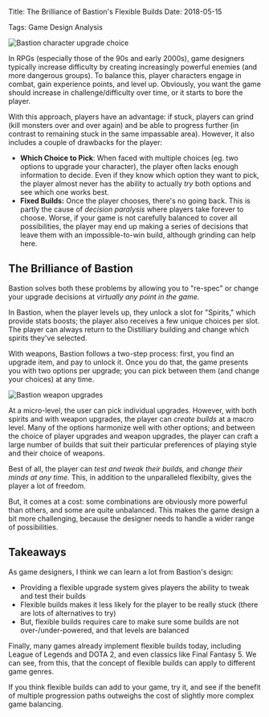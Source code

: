 Title: The Brilliance of Bastion's Flexible Builds
Date: 2018-05-15

Tags: Game Design Analysis

![Bastion character upgrade choice](https://i.imgur.com/GYqOEZF.jpg)

In RPGs (especially those of the 90s and early 2000s), game designers typically increase difficulty by creating increasingly powerful enemies (and more dangerous groups). To balance this, player characters engage in combat, gain experience points, and level up. Obviously, you want the game should increase in challenge/difficulty over time, or it starts to bore the player.

With this approach, players have an advantage: if stuck, players can grind (kill monsters over and over again) and be able to progress further (in contrast to remaining stuck in the same impassable area). However, it also includes a couple of drawbacks for the player:

- **Which Choice to Pick**: When faced with multiple choices (eg. two options to upgrade your character), the player often lacks enough information to decide. Even if they know which option they want to pick, the player almost never has the ability to actually *try* both options and see which one works best.
- **Fixed Builds:** Once the player chooses, there's no going back. This is partly the cause of *decision paralysis* where players take forever to choose. Worse, if your game is not carefully balanced to cover all possibilities, the player may end up making a series of decisions that leave them with an impossible-to-win build, although grinding can help here.

## The Brilliance of Bastion

Bastion solves both these problems by allowing you to "re-spec" or change your upgrade decisions at *virtually any point in the game.*

In Bastion, when the player levels up, they unlock a slot for "Spirits," which provide stats boosts; the player also receives a few unique choices per slot. The player can always return to the Distilliary building and change which spirits they've selected.

With weapons, Bastion follows a two-step process: first, you find an upgrade item, and pay to unlock it. Once you do that, the game presents you with two options per upgrade; you can pick between them (and change your choices) at any time.

![Bastion weapon upgrades](https://i.imgur.com/MJ183AD.png)

At a micro-level, the user can pick individual upgrades. However, with both spirits and with weapon upgrades, the player can *create builds* at a macro level. Many of the options harmonize well with other options; and between the choice of player upgrades and weapon upgrades, the player can craft a large number of builds that suit their particular preferences of playing style and their choice of weapons.

Best of all, the player can *test and tweak their builds,* and *change their minds at any time.* This, in addition to the unparalleled flexibilty, gives the player a lot of freedom.

But, it comes at a cost: some combinations are obviously more powerful than others, and some are quite unbalanced. This makes the game design a bit more challenging, because the designer needs to handle a wider range of possibilities.

## Takeaways

As game designers, I think we can learn a lot from Bastion's design:

- Providing a flexible upgrade system gives players the ability to tweak and test their builds
- Flexible builds makes it less likely for the player to be really stuck (there are lots of alternatives to try)
- But, flexible builds requires care to make sure some builds are not over-/under-powered, and that levels are balanced

Finally, many games already implement flexible builds today, including League of Legends and DOTA 2, and even classics like Final Fantasy 5. We can see, from this, that the concept of flexible builds can apply to different game genres.

If you think flexible builds can add to your game, try it, and see if the benefit of multiple progression paths outweighs the cost of slightly more complex game balancing.